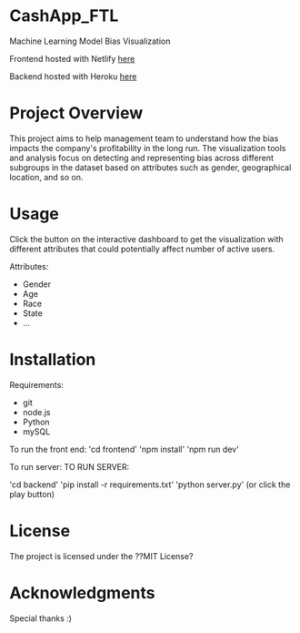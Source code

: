 # CashApp_FTL

Machine Learning Model Bias Visualization

Frontend hosted with Netlify [here](https://superlative-entremet-ffedcc.netlify.app)

Backend hosted with Heroku [here](http://134.122.38.138:8000/)

# Project Overview

This project aims to help management team to understand how the bias impacts the company's profitability in the long run. The visualization tools and analysis focus on detecting and representing bias across different subgroups in the dataset based on attributes such as gender, geographical location, and so on.

# Usage

Click the button on the interactive dashboard to get the visualization with different attributes that could potentially affect number of active users.

Attributes:

- Gender
- Age
- Race
- State
- ...

# Installation

Requirements:

- git
- node.js
- Python
- mySQL

To run the front end:
'cd frontend'
'npm install'
'npm run dev'

To run server:
TO RUN SERVER:

'cd backend'
'pip install -r requirements.txt'
'python server.py' (or click the play button)

# License

The project is licensed under the ??MIT License?

# Acknowledgments

Special thanks :)
